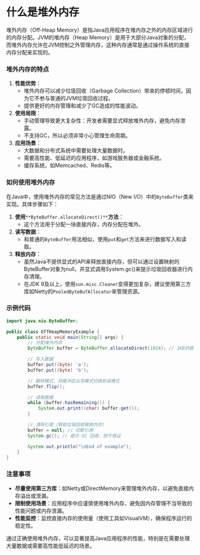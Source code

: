 # 什么是堆外内存

堆外内存（Off-Heap Memory）是指Java应用程序在堆内存之外的内存区域进行的内存分配。JVM的堆内存（Heap Memory）是用于大部分Java对象的分配，而堆外内存允许在JVM控制之外管理内存，这种内存通常是通过操作系统的直接内存分配来实现的。

### 堆外内存的特点

1. **性能优势**：
    - 堆外内存可以减少垃圾回收（Garbage Collection）带来的停顿时间，因为它不参与普通的JVM垃圾回收过程。
    - 提供更好的内存管理和减少了GC造成的性能波动。
2. **使用局限**：
    - 手动管理导致更大复杂性：开发者需要显式释放堆外内存，避免内存泄露。
    - 不支持GC，所以必须非常小心管理生命周期。
3. **应用场景**：
    - 大数据和分布式系统中需要处理大量数据时。
    - 需要高性能、低延迟的应用程序，如游戏服务器或金融系统。
    - 缓存系统，如Memcached、Redis等。

### 如何使用堆外内存

在Java中，使用堆外内存的常见方法是通过NIO（New I/O）中的`ByteBuffer`类来实现。具体步骤如下：

1. **使用**`**ByteBuffer.allocateDirect()**`**方法**：
    - 这个方法用于分配一块直接内存，内存分配在堆外。
2. **读写数据**：
    - 和普通的`ByteBuffer`用法相似，使用`put`和`get`方法来进行数据写入和读取。
3. **释放内存**：
    - 虽然Java不提供显式的API来释放直接内存，但可以通过设置映射的ByteBuffer对象为null，并显式调用System.gc()来提示垃圾回收器进行内存清理。
    - 在JDK 9及以上，使用`sun.misc.Cleaner`变得更加复杂，建议使用第三方库如Netty的`PooledByteBufAllocator`来管理资源。

### 示例代码

```java
import java.nio.ByteBuffer;  

public class OffHeapMemoryExample {  
    public static void main(String[] args) {  
        // 分配堆外内存  
        ByteBuffer buffer = ByteBuffer.allocateDirect(1024); // 1KB的直接内存  

        // 写入数据  
        buffer.put((byte) 'a');  
        buffer.put((byte) 'b');  

        // 翻转模式，将缓冲区从写模式切换到读模式  
        buffer.flip();  

        // 读取数据  
        while (buffer.hasRemaining()) {  
            System.out.print((char) buffer.get());  
        }  

        // 清除引用（帮助垃圾回收释放内存）  
        buffer = null; // 切断引用  
        System.gc(); // 提示 GC 回收，但不保证  

        System.out.println("\nEnd of example");  
    }  
}
```

### 注意事项

- **尽量使用第三方库**：如Netty或DirectMemory来管理堆外内存，以避免直接内存溢出或泄漏。
- **限制使用场景**：应用程序中应谨慎使用堆外内存，避免因内存管理不当导致的性能问题或内存泄漏。
- **性能监控**：监控直接内存的使用量（使用工具如VisualVM），确保程序运行的稳定性。

通过正确使用堆外内存，可以显著提高Java应用程序的性能，特别是在需要处理大量数据或需要高性能低延迟的场景。
